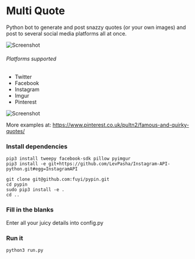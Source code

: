 # Multi Quote

Python bot to generate and post snazzy quotes (or your own images) and post to several social media platforms all at once.


![Screenshot](https://raw.githubusercontent.com/impshum/multi-quote/master/data/ss.jpg)

###### Platforms supported
* Twitter
* Facebook
* Instagram
* Imgur
* Pinterest

![Screenshot](https://raw.githubusercontent.com/impshum/Multi-Quote/master/data/image.jpg)

More examples at: https://www.pinterest.co.uk/pultn2/famous-and-quirky-quotes/

### Install dependencies

    pip3 install tweepy facebook-sdk pillow pyimgur
    pip3 install -e git+https://github.com/LevPasha/Instagram-API-python.git#egg=InstagramAPI

    git clone git@github.com:fuyi/pypin.git
    cd pypin
    sudo pip3 install -e .
    cd ..

### Fill in the blanks     

Enter all your juicy details into config.py

### Run it

    python3 run.py
